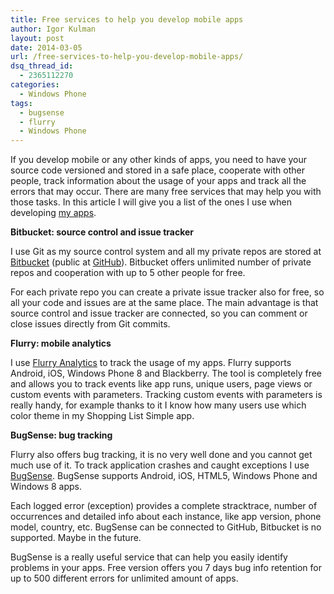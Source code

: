 ```yaml
---
title: Free services to help you develop mobile apps
author: Igor Kulman
layout: post
date: 2014-03-05
url: /free-services-to-help-you-develop-mobile-apps/
dsq_thread_id:
  - 2365112270
categories:
  - Windows Phone
tags:
  - bugsense
  - flurry
  - Windows Phone
---
```

If you develop mobile or any other kinds of apps, you need to have your source code versioned and stored in a safe place, cooperate with other people, track information about the usage of your apps and track all the errors that may occur. There are many free services that may help you with those tasks. In this article I will give you a list of the ones I use when developing [my apps][1].

**Bitbucket: source control and issue tracker**

I use Git as my source control system and all my private repos are stored at [Bitbucket][2] (public at [GitHub][3]). Bitbucket offers unlimited number of private repos and cooperation with up to 5 other people for free.

For each private repo you can create a private issue tracker also for free, so all your code and issues are at the same place. The main advantage is that source control and issue tracker are connected, so you can comment or close issues directly from Git commits.

**Flurry: mobile analytics**

I use [Flurry Analytics][4] to track the usage of my apps. Flurry supports Android, iOS, Windows Phone 8 and Blackberry. The tool is completely free and allows you to track events like app runs, unique users, page views or custom events with parameters. Tracking custom events with parameters is really handy, for example thanks to it I know how many users use which color theme in my Shopping List Simple app.

**BugSense: bug tracking**

Flurry also offers bug tracking, it is no very well done and you cannot get much use of it. To track application crashes and caught exceptions I use [BugSense][5]. BugSense supports Android, iOS, HTML5, Windows Phone and Windows 8 apps.

Each logged error (exception) provides a complete stracktrace, number of occurrences and detailed info about each instance, like app version, phone model, country, etc. BugSense can be connected to GitHub, Bitbucket is no supported. Maybe in the future.

BugSense is a really useful service that can help you easily identify problems in your apps. Free version offers you 7 days bug info retention for up to 500 different errors for unlimited amount of apps.

 [1]: http://www.windowsphone.com/en-US/store/publishers?publisherId=Igor%2BKulman&appId=c00715a7-d2d4-48c1-94e2-2ecc7c1b798b
 [2]: http://bitbucket.org/
 [3]: http://github.com/igorkulman
 [4]: http://www.flurry.com/flurry-analytics.html
 [5]: http://bugsense.com/